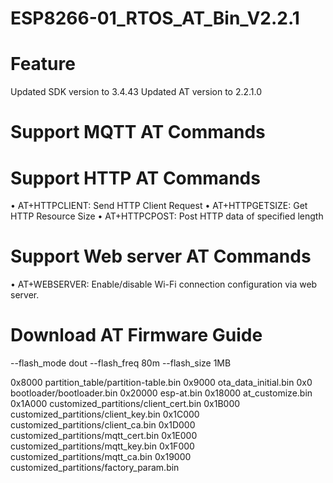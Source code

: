 # ESP8266-01_RTOS_AT_Bin_V2.2.1

# Feature
Updated SDK version to 3.4.43 Updated AT version to 2.2.1.0

# Support MQTT AT Commands

# Support HTTP AT Commands
• AT+HTTPCLIENT: Send HTTP Client Request
• AT+HTTPGETSIZE: Get HTTP Resource Size
• AT+HTTPCPOST: Post HTTP data of specified length

# Support Web server AT Commands
• AT+WEBSERVER: Enable/disable Wi-Fi connection configuration via web server.

# Download AT Firmware Guide

--flash_mode dout --flash_freq 80m --flash_size 1MB 

0x8000 partition_table/partition-table.bin 
0x9000 ota_data_initial.bin 
0x0 bootloader/bootloader.bin 
0x20000 esp-at.bin 
0x18000 at_customize.bin 
0x1A000 customized_partitions/client_cert.bin 
0x1B000 customized_partitions/client_key.bin 
0x1C000 customized_partitions/client_ca.bin 
0x1D000 customized_partitions/mqtt_cert.bin 
0x1E000 customized_partitions/mqtt_key.bin 
0x1F000 customized_partitions/mqtt_ca.bin 
0x19000 customized_partitions/factory_param.bin


